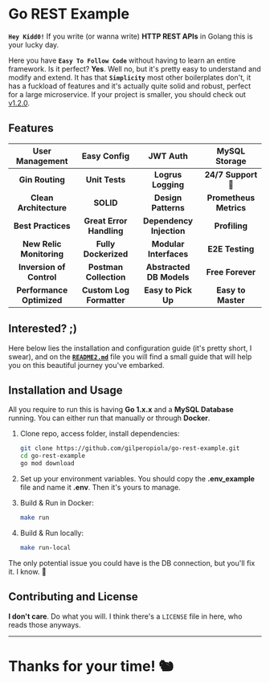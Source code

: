# Go REST Example

**`Hey Kidd0!`** If you write (or wanna write) **HTTP REST APIs** in Golang this is your lucky day. 

Here you have **`Easy To Follow Code`** without having to learn an entire framework. Is it perfect? **Yes**. Well no, but it's pretty easy to understand and modify and extend. It has that **`Simplicity`** most other boilerplates don't, it has a fuckload of features and it's actually quite solid and robust, perfect for a large microservice. If your project is smaller, you should check out [v1.2.0](https://github.com/gilperopiola/go-rest-example/releases/tag/v1.2.0). 

## Features

|User Management|Easy Config|JWT Auth|MySQL Storage
|:-------------:|:-------------:|:-------------:|:-------------:|
|**Gin Routing**|**Unit Tests**|**Logrus Logging**|**24/7 Support 🤥**|
|**Clean Architecture**|**SOLID**|**Design Patterns**|**Prometheus Metrics**|
|**Best Practices**|**Great Error Handling**|**Dependency Injection**|**Profiling**|
|**New Relic Monitoring**|**Fully Dockerized**|**Modular Interfaces**|**E2E Testing**|
|**Inversion of Control**|**Postman Collection**|**Abstracted DB Models**|**Free Forever**|
|**Performance Optimized**|**Custom Log Formatter**|**Easy to Pick Up**|**Easy to Master**|

## Interested? ;)

Here below lies the installation and configuration guide (it's pretty short, I swear), and on the [**`README2.md`**](https://github.com/gilperopiola/go-rest-example/blob/master/README2.md) file you will find a small guide that will help you on this beautiful journey you've embarked.

## Installation and Usage

All you require to run this is having **Go 1.x.x** and a **MySQL Database** running. You can either run that manually or through **Docker**.

1. Clone repo, access folder, install dependencies:
   ```bash
   git clone https://github.com/gilperopiola/go-rest-example.git
   cd go-rest-example
   go mod download
   ```

2. Set up your environment variables. You should copy the **.env_example** file and name it **.env**. Then it's yours to manage.

3. Build & Run in Docker:
   ```bash
   make run
   ```

4. Build & Run locally:
   ```bash
   make run-local
   ```

The only potential issue you could have is the DB connection, but you'll fix it. I know. 🌈

## Contributing and License

**I don't care**. Do what you will. I think there's a `LICENSE` file in here, who reads those anyways.

---

# Thanks for your time! 🐿️
